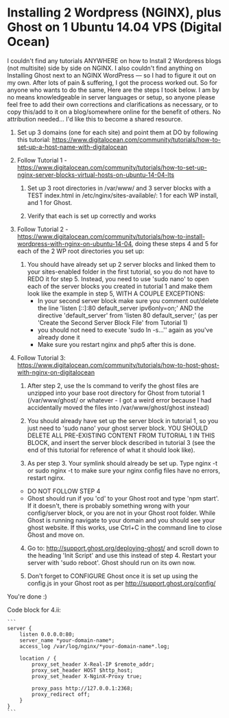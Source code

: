 # Installing 2 Wordpress (NGINX), plus Ghost on 1 Ubuntu 14.04 VPS (Digital Ocean)
I couldn't find any tutorials ANYWHERE on how to Install 2 Wordpress blogs (not multisite) side by side on NGINX. I also couldn't find anything on Installing Ghost next to an NGINX WordPress — so I had to figure it out on my own. After lots of pain & suffering, I got the process worked out. So for anyone who wants to do the same, Here are the steps I took below. I am by no means knowledgeable in server languages or setup, so anyone please feel free to add their own corrections and clarifications as necessary, or to copy this/add to it on a blog/somewhere online for the benefit of others. No attribution needed... I'd like this to become a shared resource.

1. Set up 3 domains (one for each site) and point them at DO by following this tutorial: https://www.digitalocean.com/community/tutorials/how-to-set-up-a-host-name-with-digitalocean

2. Follow Tutorial 1 - https://www.digitalocean.com/community/tutorials/how-to-set-up-nginx-server-blocks-virtual-hosts-on-ubuntu-14-04-lts

	1. Set up 3 root directories in /var/www/ and 3 server blocks with a TEST index.html in /etc/nginx/sites-available/: 1 for each WP install, and 1 for Ghost.

	2. Verify that each is set up correctly and works

3. Follow Tutorial 2 - https://www.digitalocean.com/community/tutorials/how-to-install-wordpress-with-nginx-on-ubuntu-14-04, doing these steps 4 and 5 for each of the 2 WP root directories you set up:
	1. You should have already set up 2 server blocks and linked them to your sites-enabled folder in the first tutorial, so you do not have to REDO it for step 5. Instead, you need to use 'sudo nano' to open each of the server blocks you created in tutorial 1 and make them look like the example in step 5, WITH A COUPLE EXCEPTIONS:
		- In your second server block make sure you comment out/delete the line 'listen [::]:80 default_server ipv6only=on;' AND the directive 'default_server' from 'listen 80 default_server;' (as per 'Create the Second Server Block File' from Tutorial 1)
		- you should not need to execute 'sudo ln -s...'' again as you've already done it
		- Make sure you restart nginx and php5 after this is done.

4. Follow Tutorial 3: https://www.digitalocean.com/community/tutorials/how-to-host-ghost-with-nginx-on-digitalocean

	1. After step 2, use the ls command to verify the ghost files are unzipped into your base root directory for Ghost from tutorial 1 (/var/www/ghost/ or whatever - I got a weird error because I had accidentally moved the files into /var/www/ghost/ghost instead)

	2. You should already have set up the server block in tutorial 1, so you just need to 'sudo nano' your ghost server block. YOU SHOULD DELETE ALL PRE-EXISTING CONTENT FROM TUTORIAL 1 IN THIS BLOCK, and insert the server block described in  tutorial 3 (see the end of this tutorial for reference of what it should look like).

	3. As per step 3. Your symlink should already be set up. Type nginx -t or sudo nginx -t to make sure your nginx config files have no errors, restart nginx.
	- DO NOT FOLLOW STEP 4
	- Ghost should run if you 'cd' to your Ghost root and type 'npm start'. If it doesn't, there is probably something wrong with your config/server block, or you are not in your Ghost root folder. While Ghost is running navigate to your domain and you should see your ghost website. If this works, use Ctrl+C in the command line to close Ghost and move on.

	4. Go to: http://support.ghost.org/deploying-ghost/ and scroll down to the heading 'Init Script' and use this instead of step 4. Restart your server with 'sudo reboot'. Ghost should run on its own now.

	5. Don't forget to CONFIGURE Ghost once it is set up using the config.js in your Ghost root as per http://support.ghost.org/config/

You're done :)

Code block for 4.ii:

	```
	server {
	    listen 0.0.0.0:80;
	    server_name *your-domain-name*;
	    access_log /var/log/nginx/*your-domain-name*.log;
	
	    location / {
	        proxy_set_header X-Real-IP $remote_addr;
	        proxy_set_header HOST $http_host;
	        proxy_set_header X-NginX-Proxy true;
	
	        proxy_pass http://127.0.0.1:2368;
	        proxy_redirect off;
	    }
	}
	```
